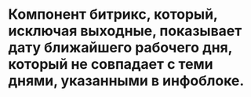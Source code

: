 # Компонент битрикс, который, исключая выходные, показывает дату ближайшего рабочего дня, который не совпадает с теми днями, указанными в инфоблоке.
